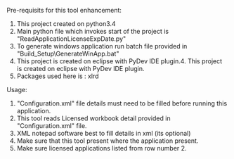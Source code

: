 Pre-requisits for this tool enhancement:
   1. This project created on python3.4
   2. Main python file which invokes start of the project is "ReadApplicationLicenseExpDate.py"
   3. To generate windows application run batch file provided in "Build_Setup\GenerateWinApp.bat"
   4. This project is created on eclipse with PyDev IDE plugin.4. This project is created on eclipse with PyDev IDE plugin.
   5. Packages used here is : xlrd

Usage:
   1. "Configuration.xml" file details must need to be filled before running this application. 
   2. This tool reads Licensed workbook detail provided in "Configuration.xml" file.
   3. XML notepad software best to fill details in xml (its optional) 
   4. Make sure that this tool present where the application present.
   5. Make sure licensed applications listed from row number 2.
